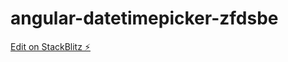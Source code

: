 # angular-datetimepicker-zfdsbe

[Edit on StackBlitz ⚡️](https://stackblitz.com/edit/angular-datetimepicker-zfdsbe)